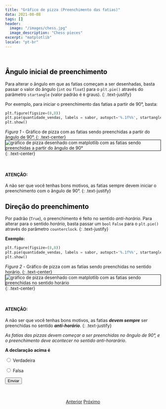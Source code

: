 ```yaml
---
title: "Gráfico de pizza (Preenchimento das fatias)"
data: 2021-08-08
tags: []
header:
  image: "/images/chess.jpg"
  image_description: "Chess pieces"
excerpt: "matplotlib"
locale: "pt-br"
---
```



<br>

<h2><a style="color:black" id="angulo-prenchimento">Ângulo inicial de preenchimento</a></h2>

Para alterar o ângulo em que as fatias começam a ser desenhadas, basta passar o valor do ângulo (`int` ou `float`) para o `plt.pie()` através do parâmetro `startangle` (valor padrão é `0` graus).
{: .text-justify}

Por exemplo, para iniciar o preenchimento das fatias a partir de 90°, basta:

```python
plt.figure(figsize=(8,8))
plt.pie(quantidade_vendas, labels = sabor, autopct='%.1f%%', startangle=90)
plt.show()
```

*Figura 1* - Gráfico de pizza com as fatias sendo preenchidas a partir do ângulo de 90°.
{: .text-center}
<img style="border: solid 1px black" src="{{ site.url }}{{ site.baseurl }}/images/curso-matplotlib/grafico-pizza/72/grafico-pizza-01.png" alt="gráfico de pizza desenhado com matplotlib com as fatias sendo preenchidas a partir do ângulo de 90°" >
{: .text-center}

<br>

#### ATENÇÃO:

A não ser que você tenhas bons motivos, as fatias sempre devem iniciar o preenchimento com o ângulo de 90°.
{: .text-justify}

<h2><a style="color:black" id="direcao-preenchimento">Direção do preenchimento</a></h2>

Por padrão (`True`), o preenchimento é feito no sentido *anti-horário*. Para alterar para o sentido *horário*, basta passar um `bool` `False` para o `plt.pie()` através do parâmetro `counterclock`.
{: .text-justify}

**Exemplo:**

```python
plt.figure(figsize=(8,8))
plt.pie(quantidade_vendas, labels = sabor, autopct='%.1f%%', startangle=90, counterclock=False)
plt.show()
```

*Figura 2* - Gráfico de pizza com as fatias sendo preenchidas no sentido horário.
{: .text-center}
<img style="border: solid 1px black" src="{{ site.url }}{{ site.baseurl }}/images/curso-matplotlib/grafico-pizza/72/grafico-pizza-02.png" alt="gráfico de pizza desenhado com matplotlib com as fatias sendo preenchidas no sentido horário" >
{: .text-center}

<br>


#### ATENÇÃO:

A não ser que você tenhas bons motivos, as fatias ***devem sempre*** ser preenchidas no sentido ***anti-horário***.
{: .text-justify}

<form id = "quiz" name = "quiz">

<p><i>As fatias das pizzas devem começar a ser preenchidas no ângulo de 90°, e o preenchimento deve acontecer no sentido anti-horarário</i>.</p>

<p style="font-size: 50%"></p>

<p><strong>A declaração acima é </strong></p>

<input type = "radio" id = "mc" name = "question1" value = "a"> Verdadeira
<p style="font-size: 50%"></p>
<input type = "radio" id = "mc" name = "question1" value = "b"> Falsa
<p style="font-size: 50%"></p>

<p></p>
<input id = "button" type = "button" class="btn btn--info" value = "Enviar" onclick = "check();">
</form>

<div id = "after_submit">
<p style="font-size: 120%" id = "message"></p>
</div>



<br>


<p style="text-align: center">
  <a href="/Curso-matplotlib-71" class="btn btn--success">Anterior</a>
  <a href="/Curso-matplotlib-73" class="btn btn--success">Próximo</a>
</p>


<script>
function check(){
	var question1 = document.quiz.question1.value;
	var messages = [
  " 🎉 Correto! 🥳️ <br> ",
  " 😔 Incorreto! <br> A não ser que exista um bom motivo, esta é a forma recomendada de preencher as fatias da pizza",
  "☕️"];
	var score;

	if (question1 == "a") {
		score = 0;
	}	else if (question1 == "b") {
		score = 1;
  } else {
    score = 2;
  }

	document.getElementById("after_submit").style.visibility = "visible";
	document.getElementById("message").innerHTML = messages[score];

};

</script>
